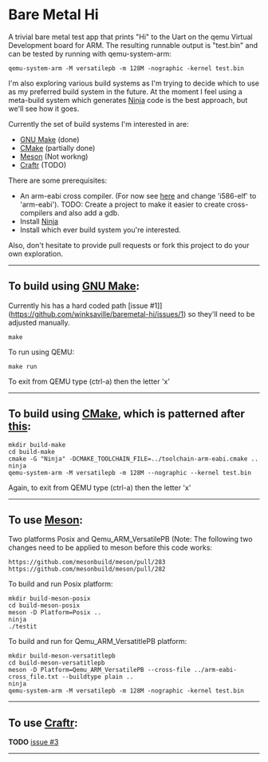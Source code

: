 # Bare Metal Hi

A trivial bare metal test app that prints "Hi" to the Uart on the qemu Virtual
Development board for ARM. The resulting runnable output is "test.bin" and can
be tested by running with qemu-system-arm:
```
qemu-system-arm -M versatilepb -m 128M -nographic -kernel test.bin
```
I'm also exploring various build systems as I'm trying to decide which to use
as my preferred build system in the future. At the moment I feel using a
meta-build system which generates [Ninja](https://martine.github.io/ninja/) code
is the best approach, but we'll see how it goes.

Currently the set of build systems I'm interested in are:
* [GNU Make](https://www.gnu.org/software/make/) (done)
* [CMake](https://cmake.org) (partially done)
* [Meson](https://mesonbuild.com) (Not workng)
* [Craftr](https://github.com/craftr-build/craftr) (TODO)

There are some prerequisites:
* An arm-eabi cross compiler. (For now see [here](https://github.com/winksaville/sortie-dopsys-myos)
and change 'i586-elf' to 'arm-eabi'). TODO: Create a project to make it easier to create
cross-compilers and also add a gdb.
* Install [Ninja](https://martine.github.io/ninja/)
* Install which ever build system you're interested.

Also, don't hesitate to provide pull requests or fork this project to
do your own exploration.
___
## To build using [GNU Make](https://www.gnu.org/software/make/):
Currently his has a hard coded path [issue #1]](https://github.com/winksaville/baremetal-hi/issues/1) so they'll need to be adjusted manually.
```
make
```
To run using QEMU:
```
make run
```
To exit from QEMU type (ctrl-a) then the letter 'x'
___
## To build using [CMake](https://cmake.org/), which is patterned after [this](http://www.valvers.com/open-software/raspberry-pi/step03-bare-metal-programming-in-c-pt3/):
```
mkdir build-make
cd build-make
cmake -G "Ninja" -DCMAKE_TOOLCHAIN_FILE=../toolchain-arm-eabi.cmake ..
ninja
qemu-system-arm -M versatilepb -m 128M --nographic --kernel test.bin
```
Again, to exit from QEMU type (ctrl-a) then the letter 'x'
___
## To use [Meson](https://mesonbuild.com):
Two platforms Posix and Qemu_ARM_VersatilePB
(Note: The following two changes need to be
applied to meson before this code works:
```
https://github.com/mesonbuild/meson/pull/283
https://github.com/mesonbuild/meson/pull/282
```


To build and run Posix platform:
```
mkdir build-meson-posix
cd build-meson-posix
meson -D Platform=Posix ..
ninja
./testit
```
To build and run for Qemu_ARM_VersatitlePB platform:
```
mkdir build-meson-versatitlepb
cd build-meson-versatitlepb
meson -D Platform=Qemu_ARM_VersatilePB --cross-file ../arm-eabi-cross_file.txt --buildtype plain ..
ninja
qemu-system-arm -M versatilepb -m 128M -nographic -kernel test.bin
```
___
## To use [Craftr](https://github.com/craftr-build/craftr):
**TODO** [issue #3](https://github.com/winksaville/baremetal-hi/issues/3)
___
